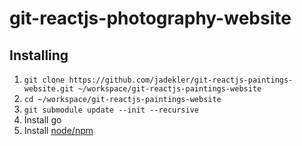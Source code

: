 # git-reactjs-photography-website

## Installing

1. `git clone https://github.com/jadekler/git-reactjs-paintings-website.git ~/workspace/git-reactjs-paintings-website`
1. `cd ~/workspace/git-reactjs-paintings-website`
1. `git submodule update --init --recursive`
1. Install go
1. Install [node/npm](https://nodejs.org/en/download/)